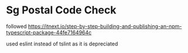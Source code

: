 # Sg Postal Code Check

followed https://itnext.io/step-by-step-building-and-publishing-an-npm-typescript-package-44fe7164964c

used eslint instead of tslint as it is depreciated
